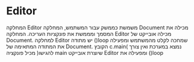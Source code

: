 # Editor
המחלקה Editor משמשת כממשק עבור המשתמש, המחלקה Document מכילה את המסמך
ומממשת את פונקציות העריכה.
המחלקה Editor מכילה אובייקט של Document.
למחלקה Editor יש מתודה ()loop שמחכה לקלט מהמשתמש ומפעילה את המתודה
המתאימה של Document.
הקובץ c.main( נמצא במערכת ואין צורך להגישו( מכיל פונקציה main שיוצרת אובייקט
Editor ומפעילה את ()loop
